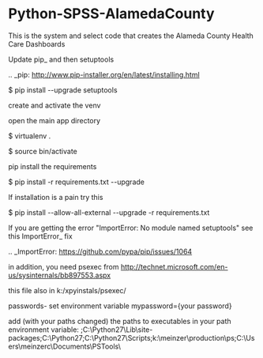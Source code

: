 Python-SPSS-AlamedaCounty
=========================

This is the system and select code that creates the Alameda County Health Care Dashboards

Update pip_ and then setuptools

.. _pip: http://www.pip-installer.org/en/latest/installing.html

$ pip install --upgrade setuptools


create and activate the venv

open the main app directory

$ virtualenv .

$ source bin/activate


pip install the requirements

$ pip install -r requirements.txt --upgrade

If installation is a pain try this

$ pip install --allow-all-external --upgrade -r requirements.txt

If you are getting the error "ImportError: No module named setuptools" see this ImportError_ fix

.. _ImportError: https://github.com/pypa/pip/issues/1064

in addition, you need psexec from 
http://technet.microsoft.com/en-us/sysinternals/bb897553.aspx

this file also in k:/xpyinstals/psexec/

passwords-
set environment variable mypassword={your password}

add (with your paths changed) the paths to executables in your path environment variable: 
;C:\Python27\Lib\site-packages\;C:\Python27\;C:\Python27\Scripts\;k:\meinzer\production\ps\;C:\Users\meinzerc\Documents\PSTools\